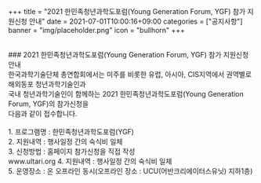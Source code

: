 +++
title = "2021 한민족청년과학도포럼(Young Generation Forum, YGF) 참가 지원신청 안내"
date = 2021-07-01T10:00:16+09:00
categories = ["공지사항"]
banner = "img/placeholder.png"
icon = "bullhorn"
+++
<!--more-->

<br>
### 2021 한민족청년과학도포럼(Young Generation Forum, YGF) 참가 지원신청 안내

<br>
한국과학기술단체 총연합회에서는 미주를 비롯한 유럽, 아시아, CIS지역에서 권역별로
해외동포 청년과학기술인과 <br>국내 청년과학기술인이 함께하는 2021 한민족청년과학도포럼(Young Generation Forum, YGF)의 참가신청을 <br>다음과 같이 접수합니다. <br>
<br>
1. 프로그램명 : 한민족청년과학도포럼(YGF)<br>
 2. 지원내역 : 행사일정 간의 숙식비 일체<br>
 3. 신청방법 : 홈페이지 참가신청을 직접 작성<br>
               www.ultari.org   
 4. 지원내역 : 행사일정 간의 숙식비 일체<br>
 5. 운영장소 : 온 오프라인 동시(오프라인 장소 : UCU(어반크리에이터스유닛) 지하1층)<br>

<br>
<br>

<br>
<br>
